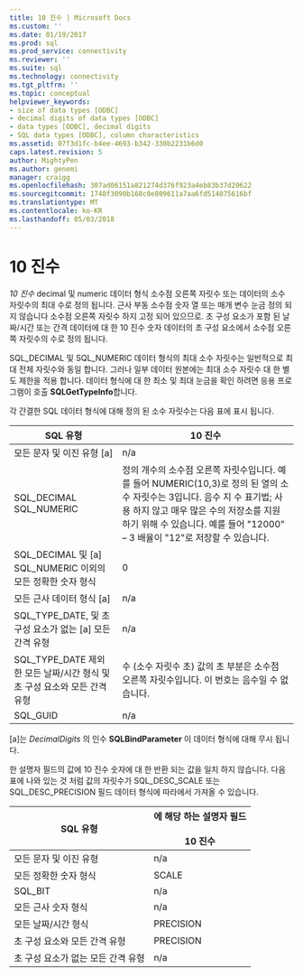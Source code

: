 ```yaml
---
title: 10 진수 | Microsoft Docs
ms.custom: ''
ms.date: 01/19/2017
ms.prod: sql
ms.prod_service: connectivity
ms.reviewer: ''
ms.suite: sql
ms.technology: connectivity
ms.tgt_pltfrm: ''
ms.topic: conceptual
helpviewer_keywords:
- size of data types [ODBC]
- decimal digits of data types [ODBC]
- data types [ODBC], decimal digits
- SQL data types [ODBC], column characteristics
ms.assetid: 07f3d1fc-b4ee-4693-b342-330b2231b6d0
caps.latest.revision: 5
author: MightyPen
ms.author: genemi
manager: craigg
ms.openlocfilehash: 307ad06151a821274d376f923a4eb83b37d20622
ms.sourcegitcommit: 1740f3090b168c0e809611a7aa6fd514075616bf
ms.translationtype: MT
ms.contentlocale: ko-KR
ms.lasthandoff: 05/03/2018
---
```

# <a name="decimal-digits"></a>10 진수
*10 진수* decimal 및 numeric 데이터 형식 소수점 오른쪽 자릿수 또는 데이터의 소수 자릿수의 최대 수로 정의 됩니다. 근사 부동 소수점 숫자 열 또는 매개 변수 눈금 정의 되지 않습니다 소수점 오른쪽 자릿수 하지 고정 되어 있으므로. 초 구성 요소가 포함 된 날짜/시간 또는 간격 데이터에 대 한 10 진수 숫자 데이터의 초 구성 요소에서 소수점 오른쪽 자릿수의 수로 정의 됩니다.  
  
 SQL_DECIMAL 및 SQL_NUMERIC 데이터 형식의 최대 소수 자릿수는 일반적으로 최대 전체 자릿수와 동일 합니다. 그러나 일부 데이터 원본에는 최대 소수 자릿수 대 한 별도 제한을 적용 합니다. 데이터 형식에 대 한 최소 및 최대 눈금을 확인 하려면 응용 프로그램이 호출 **SQLGetTypeInfo**합니다.  
  
 각 간결한 SQL 데이터 형식에 대해 정의 된 소수 자릿수는 다음 표에 표시 됩니다.  
  
|SQL 유형|10 진수|  
|--------------|--------------------|  
|모든 문자 및 이진 유형 [a]|n/a|  
|SQL_DECIMAL<br />SQL_NUMERIC|정의 개수의 소수점 오른쪽 자릿수입니다. 예를 들어 NUMERIC(10,3)로 정의 된 열의 소수 자릿수는 3입니다. 음수 지 수 표기법; 사용 하지 않고 매우 많은 수의 저장소를 지원 하기 위해 수 있습니다. 예를 들어 "12000" – 3 배율이 "12"로 저장할 수 있습니다.|  
|SQL_DECIMAL 및 [a] SQL_NUMERIC 이외의 모든 정확한 숫자 형식|0|  
|모든 근사 데이터 형식 [a]|n/a|  
|SQL_TYPE_DATE, 및 초 구성 요소가 없는 [a] 모든 간격 유형|n/a|  
|SQL_TYPE_DATE 제외한 모든 날짜/시간 형식 및 초 구성 요소와 모든 간격 유형|수 (소수 자릿수 초) 값의 초 부분은 소수점 오른쪽 자릿수입니다. 이 번호는 음수일 수 없습니다.|  
|SQL_GUID|n/a|  
  
 [a]는 *DecimalDigits* 의 인수 **SQLBindParameter** 이 데이터 형식에 대해 무시 됩니다.  
  
 한 설명자 필드의 값에 10 진수 숫자에 대 한 반환 되는 값을 일치 하지 않습니다. 다음 표에 나와 있는 것 처럼 값의 자릿수가 SQL_DESC_SCALE 또는 SQL_DESC_PRECISION 필드 데이터 형식에 따라에서 가져올 수 있습니다.  
  
|SQL 유형|에 해당 하는 설명자 필드<br /><br /> 10 진수|  
|--------------|----------------------------------------------------------|  
|모든 문자 및 이진 유형|n/a|  
|모든 정확한 숫자 형식|SCALE|  
|SQL_BIT|n/a|  
|모든 근사 숫자 형식|n/a|  
|모든 날짜/시간 형식|PRECISION|  
|초 구성 요소와 모든 간격 유형|PRECISION|  
|초 구성 요소가 없는 모든 간격 유형|n/a|
